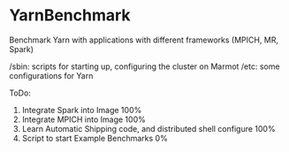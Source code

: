 YarnBenchmark
=============

Benchmark Yarn with applications with different frameworks (MPICH, MR, Spark)

/sbin: scripts for starting up, configuring the cluster on Marmot
/etc: some configurations for Yarn


ToDo:
1. Integrate Spark into Image  100%
2. Integrate MPICH into Image  100%
3. Learn Automatic Shipping code, and distributed shell configure 100%
4. Script to start Example Benchmarks 0% 
